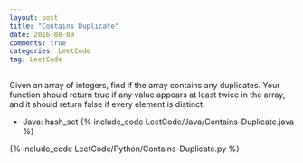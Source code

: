 ```yaml
---
layout: post
title: "Contains Duplicate"
date: 2016-08-09
comments: true
categories: LeetCode
tag: LeetCode
---
```




Given an array of integers, find if the array contains any duplicates. Your function should return true if any value appears at least twice in the array, and it should return false if every element is distinct.

<!--more-->

* Java: hash_set
{% include_code LeetCode/Java/Contains-Duplicate.java %}

{% include_code LeetCode/Python/Contains-Duplicate.py %}
